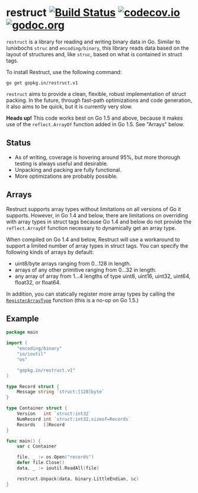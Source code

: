 # restruct [![Build Status](https://travis-ci.org/go-restruct/restruct.svg)](https://travis-ci.org/go-restruct/restruct) [![codecov.io](http://codecov.io/github/go-restruct/restruct/coverage.svg?branch=master)](http://codecov.io/github/go-restruct/restruct?branch=master) [![godoc.org](http://img.shields.io/badge/godoc-reference-5272B4.svg?style=flat-square)](https://godoc.org/github.com/go-restruct/restruct)
`restruct` is a library for reading and writing binary data in Go. Similar to
lunixbochs `struc` and `encoding/binary`, this library reads data based on the
layout of structures and, like `struc`, based on what is contained in struct
tags.

To install Restruct, use the following command:

```
go get gopkg.in/restruct.v1
```

`restruct` aims to provide a clean, flexible, robust implementation of struct
packing. In the future, through fast-path optimizations and code generation, it
also aims to be quick, but it is currently very slow.

**Heads up!** This code works best on Go 1.5 and above, because it makes use of
the `reflect.ArrayOf` function added in Go 1.5. See "Arrays" below.

## Status

  * As of writing, coverage is hovering around 95%, but more thorough testing
    is always useful and desirable.
  * Unpacking and packing are fully functional.
  * More optimizations are probably possible.

## Arrays
Restruct supports array types without limitations on all versions of Go it
supports. However, in Go 1.4 and below, there are limitations on overriding
with array types in struct tags because Go 1.4 and below do not provide the
`reflect.ArrayOf` function necessary to dynamically get an array type.

When compiled on Go 1.4 and below, Restruct will use a workaround to support
a limited number of array types in struct tags. You can specify the following
kinds of arrays by default:

  * uint8/byte arrays ranging from 0...128 in length.
  * arrays of any other primitive ranging from 0...32 in length.
  * any array of array from 1...4 lengths of type uint8, uint16, uint32, uint64,
    float32, or float64.

In addition, you can statically register more array types by calling the
[`RegisterArrayType`](https://godoc.org/github.com/go-restruct/restruct#RegisterArrayType)
function (this is a no-op on Go 1.5.)

## Example

```go
package main

import (
	"encoding/binary"
	"io/ioutil"
	"os"

	"gopkg.in/restruct.v1"
)

type Record struct {
	Message string `struct:[128]byte`
}

type Container struct {
	Version   int `struct:int32`
	NumRecord int `struct:int32,sizeof=Records`
	Records   []Record
}

func main() {
	var c Container

	file, _ := os.Open("records")
	defer file.Close()
	data, _ := ioutil.ReadAll(file)

	restruct.Unpack(data, binary.LittleEndian, &c)
}
```

